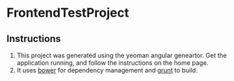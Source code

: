 # FrontendTestProject
## Instructions
1. This project was generated using the yeoman angular geneartor. Get the application running, and follow the instructions on the home page.
2. It uses <a href="http://bower.io/">bower</a> for dependency management and <a href="http://gruntjs.com/">grunt</a> to build.  

